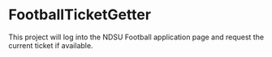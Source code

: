 # FootballTicketGetter

This project will log into the NDSU Football application page and request the current ticket if available.
